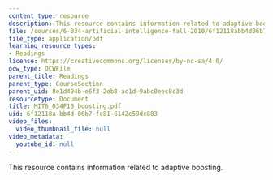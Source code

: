 ```yaml
---
content_type: resource
description: This resource contains information related to adaptive boosting.
file: /courses/6-034-artificial-intelligence-fall-2010/6f12118abb4d06b7fe816142e59dc883_MIT6_034F10_boosting.pdf
file_type: application/pdf
learning_resource_types:
- Readings
license: https://creativecommons.org/licenses/by-nc-sa/4.0/
ocw_type: OCWFile
parent_title: Readings
parent_type: CourseSection
parent_uid: 8e1d494b-e6f3-2eb8-ac1d-9abc0eec8c3d
resourcetype: Document
title: MIT6_034F10_boosting.pdf
uid: 6f12118a-bb4d-06b7-fe81-6142e59dc883
video_files:
  video_thumbnail_file: null
video_metadata:
  youtube_id: null
---
```

This resource contains information related to adaptive boosting.
